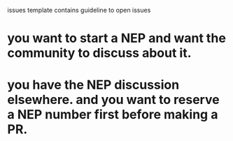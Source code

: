 issues template contains guideline to open issues

# you want to start a NEP and want the community to discuss about it.

# you have the NEP discussion elsewhere. and you want to reserve a NEP number first before making a PR.
